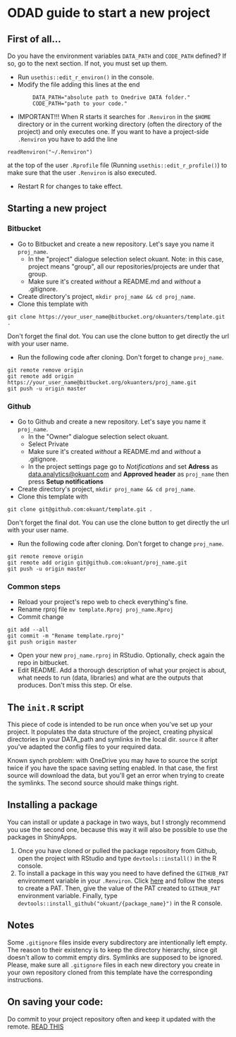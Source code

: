 # ODAD guide to start a new project

## First of all...

Do you have the environment variables `DATA_PATH` and `CODE_PATH` defined? If so, go to the next section. If not, you must set up them.


* Run `usethis::edit_r_environ()` in the console.
* Modify the file adding this lines at the end
```
        DATA_PATH="absolute path to Onedrive DATA folder."
        CODE_PATH="path to your code."
```
* IMPORTANT!!! When R starts it searches for `.Renviron` in the `$HOME` directory or in the current working directory (often the directory of the project) and only executes one. If you want to have a project-side `.Renviron` you have to add the line
```
readRenviron("~/.Renviron")
```
at the top of the user `.Rprofile` file (Running `usethis::edit_r_profile()`) to make sure that the user `.Renviron` is also executed.
* Restart R for changes to take effect.


## Starting a new project

### Bitbucket 

* Go to Bitbucket and create a new repository. Let's saye you name it `proj_name`.
    * In the "project" dialogue selection select okuant.
Note: in this case, project means "group", all our repositories/projects are under that group.
    * Make sure it's created *without* a README.md and *without* a .gitignore.
* Create directory's project,  `mkdir proj_name && cd proj_name`.
* Clone this template with
```
git clone https://your_user_name@bitbucket.org/okuanters/template.git .
```
Don't forget the final dot. You can use the clone button to get directly the url with your user name.

* Run the following code after cloning. Don't forget to change `proj_name`.
```
git remote remove origin
git remote add origin https://your_user_name@bitbucket.org/okuanters/proj_name.git
git push -u origin master
```

### Github

* Go to Github and create a new repository. Let's saye you name it `proj_name`.
    * In the "Owner" dialogue selection select okuant.
    * Select Private
    * Make sure it's created *without* a README.md and *without* a .gitignore.
    * In the project settings page go to *Notifications* and set **Adress** as data.analytics@okuant.com and **Approved header** as `proj_name` then press **Setup notifications**
* Create directory's project,  `mkdir proj_name && cd proj_name`.
* Clone this template with
```
git clone git@github.com:okuant/template.git .
```
Don't forget the final dot. You can use the clone button to get directly the url with your user name.

* Run the following code after cloning. Don't forget to change `proj_name`.
```
git remote remove origin
git remote add origin git@github.com:okuant/proj_name.git
git push -u origin master
```

### Common steps 

* Reload your project's repo web to check everything's fine.
* Rename rproj file `mv template.Rproj proj_name.Rproj`
* Commit change
```
git add --all
git commit -m "Rename template.rproj"
git push origin master
```
* Open your new `proj_name.rproj` in RStudio. Optionally, check again the repo in bitbucket.
* Edit README. Add a thorough description of what your project is about, what needs to run
(data, libraries) and what are the outputs that produces. Don't miss this step. Or else.

## The `init.R` script

This piece of code is intended to be run once when you've set up your project.
It populates the data structure of the project, creating physical directories in your DATA_path and
symlinks in the local dir.
`source` it after you've adapted the config files to your required data.

Known synch problem: with OneDrive you may have to source the script twice if you have the space saving setting enabled.
In that case, the first source will download the data, but you'll get an error when trying to create the symlinks.
The second source should make things right.

## Installing a package

You can install or update a package in two ways, but I strongly recommend you use the second one, because this way it will also be possible to use the packages in ShinyApps.

1. Once you have cloned or pulled the package repository from Github, open the project with RStudio and type `devtools::install()` in the R console.
2. To install a package in this way you need to have defined the `GITHUB_PAT` environment variable in your `.Renviron`. Click [here](https://docs.github.com/en/authentication/keeping-your-account-and-data-secure/creating-a-personal-access-token) and follow the steps to create a PAT. Then, give the value of the PAT created to `GITHUB_PAT` environment variable. Finally, type `devtools::install_github("okuant/{package_name}")` in the R console.

## Notes
Some `.gitignore` files inside every subdirectory are intentionally left empty.
The reason to their existency is to keep the directory hierarchy, since git doesn't allow to commit empty dirs.
Symlinks are supposed to be ignored.
Please, make sure all `.gitignore` files in each new directory you create in your own repository cloned from this template have the corresponding instructions.

## On saving your code:
Do commit to your project repository often and keep it updated with the remote.
[READ THIS](https://bitbucket.org/okuanters/template/src/master/commits_syle_guide.md)
